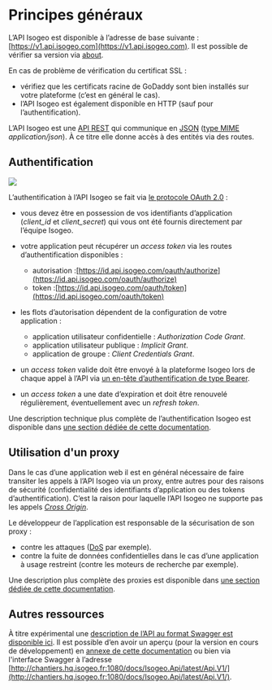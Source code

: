 # Principes généraux

L’API Isogeo est disponible à l’adresse de base suivante : [https://v1.api.isogeo.com](https://v1.api.isogeo.com). Il est possible de vérifier sa version via [about](https://v1.api.isogeo.com/about).

En cas de problème de vérification du certificat SSL :

* vérifiez que les certificats racine de GoDaddy sont bien installés sur votre plateforme \(c’est en général le cas\).
* l’API Isogeo est également disponible en HTTP \(sauf pour l’authentification\).

L’API Isogeo est une [API REST](https://restfulapi.net/) qui communique en [JSON](https://fr.wikipedia.org/wiki/JavaScript_Object_Notation) \([type MIME](https://fr.wikipedia.org/wiki/Type_MIME) _application/json_\). À ce titre elle donne accès à des entités via des routes.

## Authentification

![](https://oauth.net/images/oauth-2-sm.png)

L’authentification à l’API Isogeo se fait via [le protocole OAuth 2.0](http://tools.ietf.org/html/rfc6749) :

* vous devez être en possession de vos identifiants d’application \(_client\_id_ et _client\_secret_\) qui vous ont été fournis directement par l’équipe Isogeo.


* votre application peut récupérer un _access token_ via les routes d’authentification disponibles :
  * autorisation :[https://id.api.isogeo.com/oauth/authorize](https://id.api.isogeo.com/oauth/authorize)
  * token :[https://id.api.isogeo.com/oauth/token](https://id.api.isogeo.com/oauth/token)


* les flots d’autorisation dépendent de la configuration de votre application :
  * application utilisateur confidentielle : _Authorization Code Grant_.
  * application utilisateur publique : _Implicit Grant_.
  * application de groupe : _Client Credentials Grant_.


* un _access token_ valide doit être envoyé à la plateforme Isogeo lors de chaque appel à l’API via  [un en-tête d’authentification de type Bearer](http://tools.ietf.org/html/rfc6750#section-2).

* un _access token_ a une date d’expiration et doit être renouvelé régulièrement, éventuellement avec un  _refresh token_.

Une description technique plus complète de l’authentification Isogeo est disponible dans [une section dédiée de cette documentation](/authentication/concepts.md).

## Utilisation d'un proxy

Dans le cas d’une application web il est en général nécessaire de faire transiter les appels à l’API Isogeo via un proxy, entre autres pour des raisons de sécurité (confidentialité des identifiants d’application ou des tokens d’authentification). C’est la raison pour laquelle l’API Isogeo ne supporte pas les appels _[Cross Origin](https://fr.wikipedia.org/wiki/Cross-origin_resource_sharing)_.

Le développeur de l’application est responsable de la sécurisation de son proxy :
* contre les attaques ([DoS](https://fr.wikipedia.org/wiki/Attaque_par_d%C3%A9ni_de_service) par exemple).
* contre la fuite de données confidentielles dans le cas d’une application à usage restreint (contre les moteurs de recherche par exemple).

Une description plus complète des proxies est disponible dans [une section dédiée de cette documentation](/proxy/concept.md).

## Autres ressources

À titre expérimental une [description de l’API au format Swagger est disponible ici](http://v1.api.isogeo.com/swagger.json). Il est possible d’en avoir un aperçu \(pour la version en cours de développement\) en [annexe de cette documentation](/appendices/swagger.md) ou bien via l'interface Swagger à l’adresse [http://chantiers.hq.isogeo.fr:1080/docs/Isogeo.Api/latest/Api.V1/](http://chantiers.hq.isogeo.fr:1080/docs/Isogeo.Api/latest/Api.V1/).

